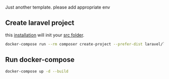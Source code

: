 Just another template. please add appropriate env

Create laravel project
----------------------
[installation]: https://laravel.com/docs/10.x#your-first-laravel-project
[src folder]: ./src
this [installation] will init your [src folder].

```bash
docker-compose run --rm composer create-project --prefer-dist laravel/laravel .
```

Run docker-compose
------------------

```bash
docker-compose up -d --build
```